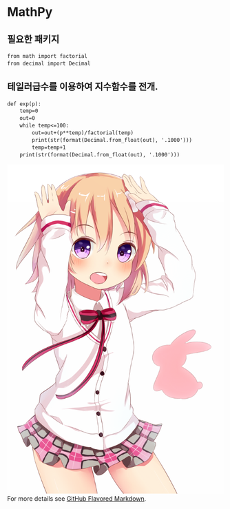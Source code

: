 # MathPy
## 필요한 패키지
```markdown
from math import factorial
from decimal import Decimal
```

## 테일러급수를 이용하여 지수함수를 전개.
```markdown
def exp(p):
    temp=0
    out=0
    while temp<=100:
        out=out+(p**temp)/factorial(temp)
        print(str(format(Decimal.from_float(out), '.1000')))
        temp=temp+1
    print(str(format(Decimal.from_float(out), '.1000')))
```

![Image](https://raw.githubusercontent.com/OtakoidTony/homepage/master/42537ffcdee282d307071933704c5d61.jpg)
For more details see [GitHub Flavored Markdown](https://guides.github.com/features/mastering-markdown/).


